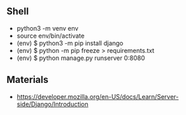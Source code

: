 ## Shell

* python3 -m venv env
* source env/bin/activate
* (env) $ python3 -m pip install django
* (env) $ python -m pip freeze > requirements.txt
* (env) $ python manage.py runserver 0:8080

## Materials

* https://developer.mozilla.org/en-US/docs/Learn/Server-side/Django/Introduction
